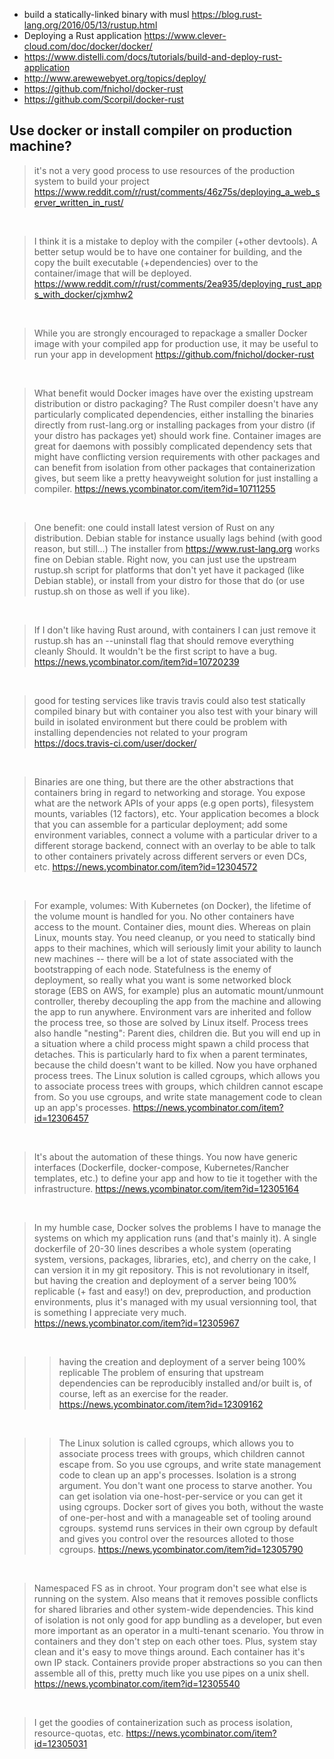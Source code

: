 - build a statically-linked binary with musl https://blog.rust-lang.org/2016/05/13/rustup.html
- Deploying a Rust application https://www.clever-cloud.com/doc/docker/docker/
- https://www.distelli.com/docs/tutorials/build-and-deploy-rust-application
- http://www.arewewebyet.org/topics/deploy/
- https://github.com/fnichol/docker-rust
- https://github.com/Scorpil/docker-rust

## Use docker or install compiler on production machine?

> it's not a very good process to use resources of the production system to build your project
> https://www.reddit.com/r/rust/comments/46z75s/deploying_a_web_server_written_in_rust/

<br>

> I think it is a mistake to deploy with the compiler (+other devtools). A better setup would be to have one container for building, and the copy the built executable (+dependencies) over to the container/image that will be deployed.
> https://www.reddit.com/r/rust/comments/2ea935/deploying_rust_apps_with_docker/cjxmhw2

<br>

> While you are strongly encouraged to repackage a smaller Docker image with your compiled app for production use, it may be useful to run your app in development
> https://github.com/fnichol/docker-rust

<br>

> What benefit would Docker images have over the existing upstream distribution or distro packaging? The Rust compiler doesn't have any particularly complicated dependencies, either installing the binaries directly from rust-lang.org or installing packages from your distro (if your distro has packages yet) should work fine.
> Container images are great for daemons with possibly complicated dependency sets that might have conflicting version requirements with other packages and can benefit from isolation from other packages that containerization gives, but seem like a pretty heavyweight solution for just installing a compiler.
> https://news.ycombinator.com/item?id=10711255

<br>

> One benefit: one could install latest version of Rust on any distribution. Debian stable for instance usually lags behind (with good reason, but still...)
> The installer from https://www.rust-lang.org works fine on Debian stable. Right now, you can just use the upstream rustup.sh script for platforms that don't yet have it packaged (like Debian stable), or install from your distro for those that do (or use rustup.sh on those as well if you like).

<br>

> If I don't like having Rust around, with containers I can just remove it
> rustup.sh has an --uninstall flag that should remove everything cleanly
> Should. It wouldn't be the first script to have a bug.
> https://news.ycombinator.com/item?id=10720239

<br>

> good for testing services like travis
> travis could also test statically compiled binary
> but with container you also test with your binary will build in isolated environment
> but there could be problem with installing dependencies not related to your program
> https://docs.travis-ci.com/user/docker/

<br>

> Binaries are one thing, but there are the other abstractions that containers bring in regard to networking and storage.
> You expose what are the network APIs of your apps (e.g open ports), filesystem mounts, variables (12 factors), etc.
> Your application becomes a block that you can assemble for a particular deployment; add some environment variables, connect a volume with a particular driver to a different storage backend, connect with an overlay to be able to talk to other containers privately across different servers or even DCs, etc.
> https://news.ycombinator.com/item?id=12304572

<br>

> For example, volumes: With Kubernetes (on Docker), the lifetime of the volume mount is handled for you. No other containers have access to the mount. Container dies, mount dies. Whereas on plain Linux, mounts stay. You need cleanup, or you need to statically bind apps to their machines, which will seriously limit your ability to launch new machines -- there will be a lot of state associated with the bootstrapping of each node. Statefulness is the enemy of deployment, so really what you want is some networked block storage (EBS on AWS, for example) plus an automatic mount/unmount controller, thereby decoupling the app from the machine and allowing the app to run anywhere.
> Environment vars are inherited and follow the process tree, so those are solved by Linux itself.
> Process trees also handle "nesting": Parent dies, children die. But you will end up in a situation where a child process might spawn a child process that detaches. This is particularly hard to fix when a parent terminates, because the child doesn't want to be killed. Now you have orphaned process trees. The Linux solution is called cgroups, which allows you to associate process trees with groups, which children cannot escape from. So you use cgroups, and write state management code to clean up an app's processes.
> https://news.ycombinator.com/item?id=12306457

<br>

> It's about the automation of these things.
You now have generic interfaces (Dockerfile, docker-compose, Kubernetes/Rancher templates, etc.) to define your app and how to tie it together with the infrastructure.
> https://news.ycombinator.com/item?id=12305164

<br>

> In my humble case, Docker solves the problems I have to manage the systems on which my application runs (and that's mainly it). A single dockerfile of 20-30 lines describes a whole system (operating system, versions, packages, libraries, etc), and cherry on the cake, I can version it in my git repository.
> This is not revolutionary in itself, but having the creation and deployment of a server being 100% replicable (+ fast and easy!) on dev, preproduction, and production environments, plus it's managed with my usual versionning tool, that is something I appreciate very much.
> https://news.ycombinator.com/item?id=12305967

<br>

>> having the creation and deployment of a server being 100% replicable
> The problem of ensuring that upstream dependencies can be reproducibly installed and/or built is, of course, left as an exercise for the reader.
> https://news.ycombinator.com/item?id=12309162

<br>

>> The Linux solution is called cgroups, which allows you to associate process trees with groups, which children cannot escape from. So you use cgroups, and write state management code to clean up an app's processes.
>> Isolation is a strong argument. You don't want one process to starve another. You can get isolation via one-host-per-service or you can get it using cgroups. Docker sort of gives you both, without the waste of one-per-host and with a manageable set of tooling around cgroups.
> systemd runs services in their own cgroup by default and gives you control over the resources alloted to those cgroups.
> https://news.ycombinator.com/item?id=12305790

<br>

> Namespaced FS as in chroot.
> Your program don't see what else is running on the system. Also means that it removes possible conflicts for shared libraries and other system-wide dependencies.
> This kind of isolation is not only good for app bundling as a developer, but even more important as an operator in a multi-tenant scenario. You throw in containers and they don't step on each other toes. Plus, system stay clean and it's easy to move things around.
> Each container has it's own IP stack.
> Containers provide proper abstractions so you can then assemble all of this, pretty much like you use pipes on a unix shell.
> https://news.ycombinator.com/item?id=12305540

<br>

> I get the goodies of containerization such as process isolation, resource-quotas, etc.
> https://news.ycombinator.com/item?id=12305031
